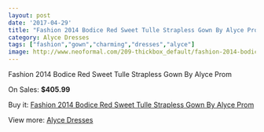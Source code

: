 ```yaml
---
layout: post
date: '2017-04-29'
title: "Fashion 2014 Bodice Red Sweet Tulle Strapless Gown By Alyce Prom"
category: Alyce Dresses
tags: ["fashion","gown","charming","dresses","alyce"]
image: http://www.neoformal.com/209-thickbox_default/fashion-2014-bodice-red-sweet-tulle-strapless-gown-by-alyce-prom.jpg
---
```

Fashion 2014 Bodice Red Sweet Tulle Strapless Gown By Alyce Prom

On Sales: **$405.99**
<a href="https://www.neoformal.com/en/alyce-dresses/74-fashion-2014-bodice-red-sweet-tulle-strapless-gown-by-alyce-prom.html"><amp-img layout="responsive" width="600" height="600" src="//www.neoformal.com/209-thickbox_default/fashion-2014-bodice-red-sweet-tulle-strapless-gown-by-alyce-prom.jpg" alt="Fashion 2014 Bodice Red Sweet Tulle Strapless Gown By Alyce Prom 0" /></a>
<a href="https://www.neoformal.com/en/alyce-dresses/74-fashion-2014-bodice-red-sweet-tulle-strapless-gown-by-alyce-prom.html"><amp-img layout="responsive" width="600" height="600" src="//www.neoformal.com/212-thickbox_default/fashion-2014-bodice-red-sweet-tulle-strapless-gown-by-alyce-prom.jpg" alt="Fashion 2014 Bodice Red Sweet Tulle Strapless Gown By Alyce Prom 1" /></a>
<a href="https://www.neoformal.com/en/alyce-dresses/74-fashion-2014-bodice-red-sweet-tulle-strapless-gown-by-alyce-prom.html"><amp-img layout="responsive" width="600" height="600" src="//www.neoformal.com/211-thickbox_default/fashion-2014-bodice-red-sweet-tulle-strapless-gown-by-alyce-prom.jpg" alt="Fashion 2014 Bodice Red Sweet Tulle Strapless Gown By Alyce Prom 2" /></a>
<a href="https://www.neoformal.com/en/alyce-dresses/74-fashion-2014-bodice-red-sweet-tulle-strapless-gown-by-alyce-prom.html"><amp-img layout="responsive" width="600" height="600" src="//www.neoformal.com/210-thickbox_default/fashion-2014-bodice-red-sweet-tulle-strapless-gown-by-alyce-prom.jpg" alt="Fashion 2014 Bodice Red Sweet Tulle Strapless Gown By Alyce Prom 3" /></a>

Buy it: [Fashion 2014 Bodice Red Sweet Tulle Strapless Gown By Alyce Prom](https://www.neoformal.com/en/alyce-dresses/74-fashion-2014-bodice-red-sweet-tulle-strapless-gown-by-alyce-prom.html "Fashion 2014 Bodice Red Sweet Tulle Strapless Gown By Alyce Prom")

View more: [Alyce Dresses](https://www.neoformal.com/en/3-alyce-dresses "Alyce Dresses")